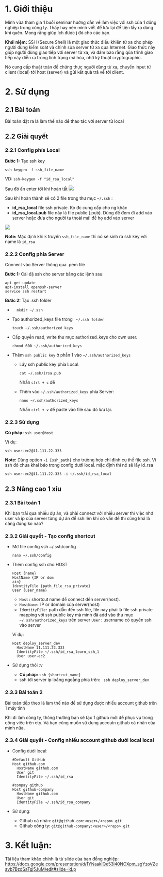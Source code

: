 # 1. Giới thiệu
Mình vừa tham gia 1 buổi seminar hướng dẫn về làm việc với ssh của 1 đồng nghiệp trong công ty. Thấy hay nên mình viết để lưu lại để tiện lấy ra dùng khi quên. Mong rằng giúp ích được j đó cho các bạn. 

**Khái niệm:**
SSH (Secure Shell) là một giao thức điều khiển từ xa cho phép người dùng kiểm soát và chỉnh sửa server từ xa qua Internet. 
Giao thức này giúp người dùng giao tiếp với server từ xa, và đảm bào rằng qúa trình giao tiếp này diễn ra trong tình trạng mã hóa, nhờ kỹ thuật cryptographic. 

Nó cung cấp thuật toán để chứng thực người dùng từ xa, chuyển input từ client (local) tới host (server) và gửi kết quả trả về tới client.

# 2. Sử dụng
## 2.1 Bài toán
Bài toán đặt ra là làm thế nào để thao tác với server từ local

## 2.2 Giải quyết
### 2.2.1 Config phía Local

**Bước 1:**  Tạo ssh key
```
ssh-keygen -f ssh_file_name
```
VD: ```ssh-keygen -f "id_rsa_local"```

Sau đó ấn enter tới khi hoàn tất
![](https://images.viblo.asia/1b46a950-e1de-4c23-8a3e-917bd20e7b5b.png)

Sau khi hoàn thành sẽ có 2 file trong thư mục `~/.ssh` :
+ **id_rsa_local** file ssh private. Ko đc cung cấp cho ng khác 
+ **id_rsa_local.pub** file này là file public (.pub). Dùng để đem đi add vào server hoặc đưa cho người ta thoải mái để họ add vào server

![](https://images.viblo.asia/145151e6-ba97-4a6d-89c3-6c489d2321d0.png)

**Note:** Mặc định khi k truyền `ssh_file_name` thì nó sẽ sinh ra ssh key với name là `id_rsa`

### 2.2.2 Config phía Server
Connect vào Server thông qua .pem file

**Bước 1:** Cài đặ ssh cho server bằng các lệnh sau

```
apt-get update
apt-install openssh-server
service ssh restart
```

**Bước 2:** Tạo .ssh folder
+ ```
    mkdir ~/.ssh
    ```
+ Tạo authorized_keys file trong ` ~/.ssh folder`
    ```
    touch ~/.ssh/authorized_keys
    ```
+ Cấp quyền read, write thư mục authorized_keys cho own user.
    ```
    chmod 600 ~/.ssh/authorized_keys
    ```

+ Thêm `ssh public key` ở phần 1 vào `~/.ssh/authorized_keys`
    + Lấy ssh public key phía Local: 
        ```
        cat ~/.ssh/irsa.pub
        ```
         Nhấn `ctrl + c` để

   + Thêm vào `~/.ssh/authorized_keys` phía Server:  
        ```
        nano ~/.ssh/authorized_keys
        ```
        Nhấn `ctrl + v` để paste vào file sau đó lưu lại.

### 2.2.3 Sử dụng
**Cú pháp:** ```ssh user@host```

Ví dụ: 
```
ssh user-ec2@11.111.22.333
```

**Note:** Dùng option `-i [ssh_path]` cho trường hợp chỉ định cụ thể file ssh. Vì ssh đó chưa khai báo trong config dưới local. mặc định thì nó sẽ lấy id_rsa

```
ssh user-ec2@11.111.22.333 -i ~/.ssh/id_rsa_local
```

## 2.3 Nâng cao 1 xíu
### 2.3.1 Bài toán 1
Khi bạn trải qua nhiều dự án, và phải connect với nhiều server thì việc nhớ user và ip của server từng dự án để ssh lên khi có vấn đề thì cũng khá là căng đúng ko nào?
### 2.3.2 Giải quyết - Tạo config shortcut
+ Mở file config ssh ~/.ssh/config
    ```
    nano ~/.ssh/config
    ```
+ Thêm config ssh cho HOST
    ```
    Host {name}
    HostName {IP or dom
    ain}
    IdentityFile {path_file_rsa_private}
    User {user_name}
    ```
    + `Host:` shortcut name để connect đến server(host).
    + `HostName:` IP or domain của server(host)
    + `IdentityFile:` path dẫn đến ssh file, file này phải là file ssh private mapping với  ssh public key mà mình đã add vào thư mục `~/.ssh/authorized_keys` trên server
    `User:` username có quyền ssh vào server

    Ví dụ:
    ```
    Host deploy_server_dev
      HostName 11.111.22.333
      IdentityFile ~/.ssh/id_rsa_learn_ssh_1
      User user-ec2
    ```
+ Sử dụng thôi :v 
    +   **Cú pháp:** ```ssh {shortcut_name}```
    + ssh tới server ip loằng ngoằng phía trên:  ``` ssh deploy_server_dev```

### 2.3.3 Bài toán 2
Bài toán tiếp theo là làm thế nào để sử dụng được nhiều account github trên 1 máy tính

Khi đi làm công ty, thông thường bạn sẽ tạo 1 github mới để phục vụ trong công việc trên cty. Và bạn cũng muốn sử dụng accoutn github cá nhân của mình nữa. 

### 2.3.4 Giải quyết - Config nhiều account github dưới local local
+ Config dưới local:
    ```
    #Default GitHub
    Host github.com
      HostName github.com
      User git
      IdentityFile ~/.ssh/id_rsa

    #compay github
    Host github-company
      HostName github.com
      User git
      IdentityFile ~/.ssh/id_rsa_company
     ```
 
 + Sử dụng:
     + Github cá nhân:  ```git@github.com:<user>/<repo>.git```
    + Github công ty:  ```git@github-company:<user>/<repo>.git```

# 3. Kết luận:
Tài liệu tham khảo chính là từ slide của bạn đồng nghiệp:
https://docs.google.com/presentation/d/1YNaakIQe53I40NOXpm_sgYzoVZeavb7BzdSaTgj5JuM/edit#slide=id.p